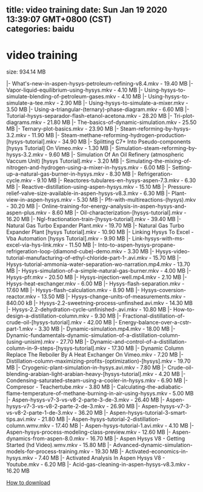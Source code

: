 
title: video training
date: Sun Jan 19 2020 13:39:07 GMT+0800 (CST)    
categories: baidu
---

# video training
size: 934.14 MB
 
 
|- What's-new-in-aspen-hysys-petroleum-refining-v8.4.mkv - 19.40 MB
|- Vapor-liquid-equilibrium-using-hysys.mkv - 4.10 MB
|- Using-hysys-to-simulate-blending-of-petroleum-gases.mkv - 4.10 MB
|- Using-hysys-to-simulate-a-tee.mkv - 2.90 MB
|- Using-hysys-to-simulate-a-mixer.mkv - 3.50 MB
|- Using-a-triangular-(ternary)-phase-diagram.mkv - 6.60 MB
|- Tutorial-hysys-separador-flash-etanol-acetona.mkv - 28.20 MB
|- Tri-plot-diagrams.mkv - 21.80 MB
|- The-basics-of-dynamic-simulation.mkv - 25.50 MB
|- Ternary-plot-basics.mkv - 23.90 MB
|- Steam-reforming-by-hysys-3.2.mkv - 11.90 MB
|- Steam-methane-reforming-hydrogen-production-[hysys-tutorial].mkv - 34.90 MB
|- Splitting C7+ Into Pseudo-components [hysys Tutorial] On Vimeo.mkv - 1.30 MB
|- Simulation-steam-reforming-by-hysys-3.2.mkv - 9.60 MB
|- Simulation Of An Oil Refinery (atmospheric Vaccum Unit) [hysys Tutorial].mkv - 3.20 MB
|- Simulating-the-mixing-of-nitrogen-and-hydrogen-using-a-mixer-in-hysys.mkv - 6.00 MB
|- Setting-up-a-natural-gas-burner-in-hysys.mkv - 8.30 MB
|- Refrigeration-cycle.mkv - 9.10 MB
|- Reactores-tubulares-en-hysys-aspen-7.3.mkv - 6.30 MB
|- Reactive-distillation-using-aspen-hysys.mkv - 15.10 MB
|- Pressure-relief-valve-size-available-in-aspen-hysys-v8.3.mkv - 6.30 MB
|- Plant-view-in-aspen-hysys.mkv - 5.30 MB
|- Pfr-with-multireactions-(hysys).mkv - 30.20 MB
|- Online-training-for-energy-analysis-in-aspen-hysys-and-aspen-plus.mkv - 8.60 MB
|- Oil-characterization-[hysys-tutorial].mkv - 16.20 MB
|- Ngl-fractionation-train-[hysys-tutorial].mkv - 39.40 MB
|- Natural Gas Turbo Expander Plant.mkv - 19.70 MB
|- Natural Gas Turbo Expander Plant [hysys Tutorial].mkv - 10.90 MB
|- Linking Hysys To Excel - Vba Automation [hysys Tutorial].mkv - 9.90 MB
|- Link-hysys-with-ms-excel-via-hys-link.mkv - 11.50 MB
|- Into-to-aspen-hysys-propane-refrigeration-loop-(diamond-cube)-demo.mkv - 3.30 MB
|- Hysys-video-tutorial-manufacturing-of-ethyl-chloride-part-1-.avi.mkv - 15.70 MB
|- Hysys-tutorial-ammonia-water-separation-wo-narration.mp4.mkv - 13.70 MB
|- Hysys-simulation-of-a-simple-natural-gas-burner.mkv - 4.00 MB
|- Hysys-pfr.mkv - 20.50 MB
|- Hysys-injection-well.mp4.mkv - 2.10 MB
|- Hysys-heat-exchanger.mkv - 6.00 MB
|- Hysys-flash-separation.mkv - 17.60 MB
|- Hysys-flash-calculation.mkv - 8.90 MB
|- Hysys-coversion-reactor.mkv - 13.50 MB
|- Hysys-change-units-of-measurements.mkv - 840.00 kB
|- Hysys-2.2-sweetning-process-unfinshed.avi.mkv - 14.30 MB
|- Hysys-2.2-dehydration-cycle-unfinished-.avi.mkv - 10.80 MB
|- How-to-design-a-distillation-column.mkv - 9.30 MB
|- Fractional-distillation-of-crude-oil-[hysys-tutorial].mkv - 42.00 MB
|- Energy-balance-over-a-cstr-part-1.mkv - 3.30 MB
|- Dynamic-simulation.mp4.mkv - 18.00 MB
|- Dynamic-fundamentals-dynamic-simulation-of-a-distillation-column-(using-unisim).mkv - 27.70 MB
|- Dynamic-and-control-of-a-distillation-column-in-9-steps-[hysys-tutorial].mkv - 17.30 MB
|- Dynamic Column Replace The Reboiler By A Heat Exchanger On Vimeo.mkv - 7.20 MB
|- Distillation-column-maximizing-profits-(optimization)-[hysys].mkv - 19.70 MB
|- Cryogenic-plant-simulation-in-hysys.avi.mkv - 7.80 MB
|- Crude-oil-blending-arabian-light-arabian-heavy-[hysys-tutorial].mkv - 4.20 MB
|- Condensing-saturated-steam-using-a-cooler-in-hysys.mkv - 6.90 MB
|- Compresor - Teachertube.mkv - 3.80 MB
|- Calculating-the-adiabatic-flame-temperature-of-methane-burning-in-air-using-hysys.mkv - 5.00 MB
|- Aspen-hysys-v7-3-vs-v8-2-parte-3-de-3.mkv - 26.40 MB
|- Aspen-hysys-v7-3-vs-v8-2-parte-2-de-3.mkv - 26.90 MB
|- Aspen-hysys-v7-3-vs-v8-2-parte-1-de-3.mkv - 36.20 MB
|- Aspen-hysys-tutorial-3-smart-tips.avi.mkv - 21.80 MB
|- Aspen-hysys-tutorial-2-distillation-column.wmv.mkv - 17.40 MB
|- Aspen-hysys-tutorial-1.avi.mkv - 4.10 MB
|- Aspen-hysys-process-modeling-class-preview.mkv - 12.60 MB
|- Aspen-dynamics-from-aspen-8.0.mkv - 16.70 MB
|- Aspen Hysys V8 - Getting Started (hd Video).wmv.mkv - 15.80 MB
|- Advanced-dynamic-simulation-models-for-process-training.mkv - 19.30 MB
|- Activated-economics-in-hysys.mkv - 7.40 MB
|- Activated Analysis In Aspen Hysys V8 - Youtube.mkv - 6.20 MB
|- Acid-gas-cleaning-in-aspen-hysys-v8.3.mkv - 16.20 MB

[How to download](https://bpcam.bemobtrk.com/go/2ceec3aa-1ca2-46d6-b9ff-aaa5c184517c?jno=3809)